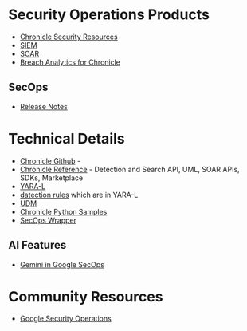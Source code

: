 # Security Operations Products
- [Chronicle Security Resources](https://cloud.google.com/chronicle/docs/resources)
- [SIEM](https://cloud.google.com/chronicle/docs/overview)
- [SOAR](https://cloud.google.com/chronicle/docs/soar/overview-and-introduction/soar-overview)
- [Breach Analytics for Chronicle](https://cloud.google.com/chronicle/docs/preview/applied-threat-intel/breach-analytics-page)

## SecOps
- [Release Notes](https://cloud.google.com/chronicle/docs/secops/release-notes)


# Technical Details
- [Chronicle Github](https://github.com/chronicle) - 
- [Chronicle Reference](https://cloud.google.com/chronicle/docs/reference) - Detection and Search API, UML, SOAR APIs, SDKs, Marketplace
- [YARA-L](https://cloud.google.com/chronicle/docs/detection/yara-l-2-0-overview)
- [datection rules](https://github.com/chronicle/detection-rules) which are in YARA-L
- [UDM](https://cloud.google.com/chronicle/docs/event-processing/udm-overview)
- [Chronicle Python Samples](https://github.com/chronicle/api-samples-python)
- [SecOps Wrapper](https://github.com/google/secops-wrapper)

## AI Features
- [Gemini in Google SecOps](https://cloud.google.com/chronicle/docs/secops/gemini-chronicle)

# Community Resources 
- [Google Security Operations](https://security.googlecloudcommunity.com/google-security-operations-2)
